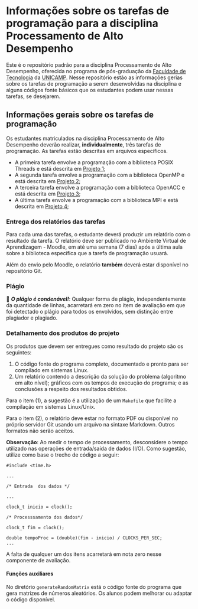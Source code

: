 # Informações sobre os tarefas de programação para a disciplina Processamento de Alto Desempenho 
Este é o repositório padrão para a disciplina Processamento de Alto Desempenho, oferecida no programa de pós-graduação da [Faculdade de Tecnologia](http://www.ft.unicamp.br) da [UNICAMP](http://www.unicamp.br). Nesse repositório estão as informações gerias sobre os tarefas de programação a serem desenvolvidas na disciplina e alguns códigos fonte básicos que os estudantes podem usar nessas tarefas, se desejarem.

## Informações gerais sobre os tarefas de programação
Os estudantes matriculados na disciplina Processamento de Alto Desempenho deverão realizar, **individualmente**, três tarefas de programação. As tarefas estão descritas em arquivos específicos.

* A primeira tarefa envolve a programação com a biblioteca POSIX Threads e está descrita em [Projeto 1](Projeto1.md);
* A segunda tarefa envolve a programação com a biblioteca OpenMP e está descrita em [Projeto 2](Projeto2.md);
* A terceira tarefa envolve a programação com a biblioteca OpenACC e está descrita em [Projeto 3](Projeto3.md); 
* A última tarefa envolve a programação com a biblioteca MPI e está descrita em [Projeto 4](Projeto4.md); 

### Entrega dos relatórios das tarefas 
Para cada uma das tarefas, o estudante deverá produzir um relatório com o resultado da tarefa. O relatório deve ser publicado no Ambiente Virtual de Aprendizagem - Moodle, em até uma semana (7 dias) após a última aula sobre a biblioteca específica que a tarefa de programação usuará.

Além do envio pelo Moodle, o relatório **também** deverá estar disponível no repositório Git.

### Plágio
:no_entry_sign: _**O plágio é condenável!**_: Qualquer forma de plágio, independentemente da quantidade de linhas, acarretará em zero no item de avaliação em que foi detectado o plágio para todos os envolvidos, sem distinção entre plagiador e plagiado.

### Detalhamento dos produtos do projeto
Os produtos que devem ser entregues como resultado do projeto são os seguintes:
1. O código fonte do programa completo, documentado e pronto para ser compilado em sistemas Linux.
2. Um relatório contendo a descrição da solução do problema (algoritmo em alto nível); gráficos com os tempos de execução do programa; e as conclusões a respeito dos resultados obtidos.

Para o item (1), a sugestão é a utilização de um `Makefile` que facilite a compilação em sistemas Linux/Unix. 

Para o item (2), o relatório deve estar no formato PDF ou disponível no próprio servidor Git usando um arquivo na sintaxe Markdown. Outros formatos não serão aceitos.

**Observação**: Ao medir o tempo de processamento, desconsidere o tempo utilizado nas operações de entrada/saída de dados (I/O). Como sugestão, utilize como base o trecho de código a seguir:
```
#include <time.h>

...

/* Entrada  dos dados */

...

clock_t inicio = clock();

/* Processsamento dos dados*/

clock_t fim = clock();

double tempoProc = (double)(fim - inicio) / CLOCKS_PER_SEC;
...
```

A falta de qualquer um dos itens acarretará em nota zero nesse componente de avaliação.

#### Funções auxiliares
No diretório `generateRandomMatrix` está o código fonte do programa que gera matrizes de números aleatórios. Os alunos podem melhorar ou adaptar o código disponível.

